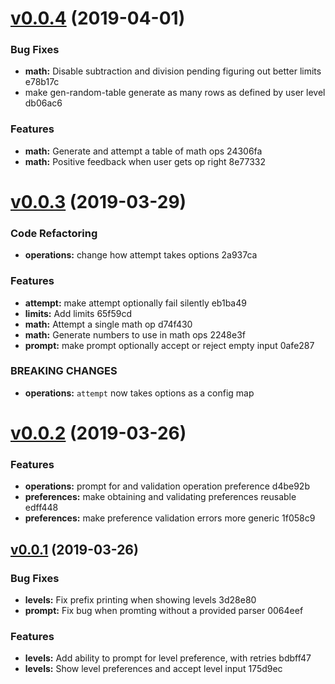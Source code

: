 # [v0.0.4](/compare/v0.0.3...v0.0.4) (2019-04-01)


### Bug Fixes

* **math:** Disable subtraction and division pending figuring out better limits e78b17c
* make gen-random-table generate as many rows as defined by user level db06ac6


### Features

* **math:** Generate and attempt a table of math ops 24306fa
* **math:** Positive feedback when user gets op right 8e77332



# [v0.0.3](/compare/v0.0.2...v0.0.3) (2019-03-29)


### Code Refactoring

* **operations:** change how attempt takes options 2a937ca


### Features

* **attempt:** make attempt optionally fail silently eb1ba49
* **limits:** Add limits 65f59cd
* **math:** Attempt a single math op d74f430
* **math:** Generate numbers to use in math ops 2248e3f
* **prompt:** make prompt optionally accept or reject empty input 0afe287


### BREAKING CHANGES

* **operations:** `attempt` now takes options as a config map



# [v0.0.2](/compare/v0.0.1...v0.0.2) (2019-03-26)


### Features

* **operations:** prompt for and validation operation preference d4be92b
* **preferences:** make obtaining and validating preferences reusable edff448
* **preferences:** make preference validation errors more generic 1f058c9



## [v0.0.1](/compare/175d9ec...v0.0.1) (2019-03-26)


### Bug Fixes

* **levels:** Fix prefix printing when showing levels 3d28e80
* **prompt:** Fix bug when promting without a provided parser 0064eef


### Features

* **levels:** Add ability to prompt for level preference, with retries bdbff47
* **levels:** Show level preferences and accept level input 175d9ec
